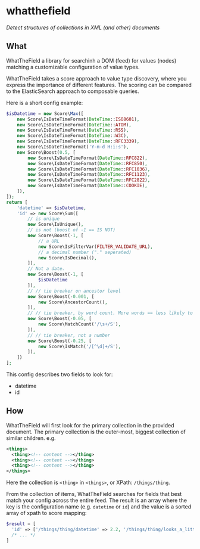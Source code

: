 # whatthefield

_Detect structures of collections in XML (and other) documents_

## What

WhatTheField a library for searchinh a DOM (feed) for values (nodes) matching a customizable configuration of value types.

WhatTheField takes a score approach to value type discovery, where you express the importance of different features.
The scoring can be compared to the ElasticSearch approach to composable queries.

Here is a short config example:
```php
$isDatetime = new Score\Max([
    new Score\IsDateTimeFormat(DateTime::ISO8601),
    new Score\IsDateTimeFormat(DateTime::ATOM),
    new Score\IsDateTimeFormat(DateTime::RSS),
    new Score\IsDateTimeFormat(DateTime::W3C),
    new Score\IsDateTimeFormat(DateTime::RFC3339),
    new Score\IsDateTimeFormat('Y-m-d H:i:s'),
    new Score\Boost(0.5, [
        new Score\IsDateTimeFormat(DateTime::RFC822),
        new Score\IsDateTimeFormat(DateTime::RFC850),
        new Score\IsDateTimeFormat(DateTime::RFC1036),
        new Score\IsDateTimeFormat(DateTime::RFC1123),
        new Score\IsDateTimeFormat(DateTime::RFC2822),
        new Score\IsDateTimeFormat(DateTime::COOKIE),
    ]),
]);
return [
    'datetime' => $isDatetime,
    'id' => new Score\Sum([
        // is unique
        new Score\IsUnique(),
        // is not (boost of -1 == IS NOT)
        new Score\Boost(-1, [
            // a URL
            new Score\IsFilterVar(FILTER_VALIDATE_URL),
            // a decimal number ("." seperated)
            new Score\IsDecimal(),
        ]),
        // Not a date.
        new Score\Boost(-1, [
            $isDatetime
        ]),
        // // tie breaker on ancestor level 
        new Score\Boost(-0.001, [
            new Score\AncestorCount(),
        ]),
        // // tie breaker, by word count. More words == less likely to be the id
        new Score\Boost(-0.05, [
            new Score\MatchCount('/\s+/S'),
        ]),
        // // tie breaker, not a number
        new Score\Boost(-0.25, [
            new Score\IsMatch('/[^\d]+/S'),
        ]),
    ])
];
```

This config describes two fields to look for:
- datetime
- id

## How

WhatTheField will first look for the primary collection in the provided document.
The primary collection is the outer-most, biggest collection of similar children.
e.g.
```xml
<things>
  <thing><!-- content --></thing>
  <thing><!-- content --></thing>
  <thing><!-- content --></thing>
</things>
```
Here the collection is `<thing>` in `<things>`, or XPath: `/things/thing`.

From the collection of items, WhatTheField searches for fields that best match your config
across the entire feed.
The result is an array where the key is the configuration name (e.g. `datetime` or `id`) and the value
is a sorted array of xpath to score mapping:
```php
$result = [
  'id' => ['/things/thing/datetime' => 2.2, '/things/thing/looks_a_little_like_datetime' => 0.1],  
  /* ... */
]
```
